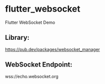 # flutter_websocket

Flutter WebSocket Demo

## Library:
https://pub.dev/packages/websocket_manager

## WebSocket Endpoint:
wss://echo.websocket.org


